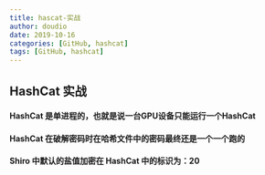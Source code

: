 ```yaml
---
title: hascat-实战
author: doudio
date: 2019-10-16
categories: [GitHub, hashcat]
tags: [GitHub, hashcat]
---
```


## HashCat 实战

#### HashCat 是单进程的，也就是说一台GPU设备只能运行一个HashCat

#### HashCat 在破解密码时在哈希文件中的密码最终还是一个一个跑的

#### Shiro 中默认的盐值加密在 HashCat 中的标识为：20
